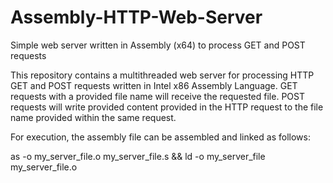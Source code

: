 # Assembly-HTTP-Web-Server
Simple web server written in Assembly (x64) to process GET and POST requests

This repository contains a multithreaded web server for processing HTTP GET and POST requests written in Intel x86 Assembly Language. GET requests with a provided file name will receive the requested file. POST requests will write provided content provided in the HTTP request to the file name provided within the same request.

For execution, the assembly file can be assembled and linked as follows:

as -o my_server_file.o my_server_file.s && ld -o my_server_file my_server_file.o

